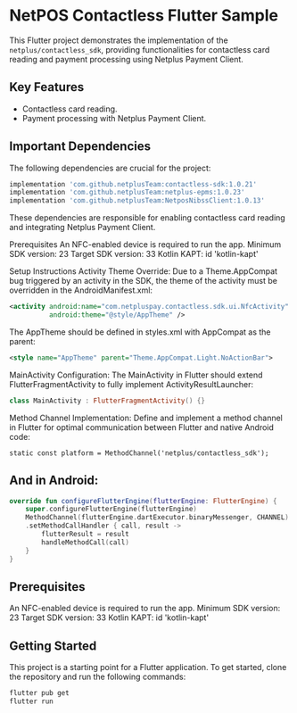 # NetPOS Contactless Flutter Sample

This Flutter project demonstrates the implementation of the `netplus/contactless_sdk`, providing functionalities for contactless card reading and payment processing using Netplus Payment Client.

## Key Features

- Contactless card reading.
- Payment processing with Netplus Payment Client.

## Important Dependencies

The following dependencies are crucial for the project:

```gradle
implementation 'com.github.netplusTeam:contactless-sdk:1.0.21'
implementation 'com.github.netplusTeam:netplus-epms:1.0.23'
implementation 'com.github.netplusTeam:NetposNibssClient:1.0.13'
```

These dependencies are responsible for enabling contactless card reading and integrating Netplus Payment Client.

Prerequisites
An NFC-enabled device is required to run the app.
Minimum SDK version: 23
Target SDK version: 33
Kotlin KAPT: id 'kotlin-kapt'

Setup Instructions
Activity Theme Override: Due to a Theme.AppCompat bug triggered by an activity in the SDK, the theme of the activity must be overridden in the AndroidManifest.xml:

```xml
<activity android:name="com.netpluspay.contactless.sdk.ui.NfcActivity"
          android:theme="@style/AppTheme" />
```

The AppTheme should be defined in styles.xml with AppCompat as the parent:

```xml
<style name="AppTheme" parent="Theme.AppCompat.Light.NoActionBar">
```


MainActivity Configuration: The MainActivity in Flutter should extend FlutterFragmentActivity to fully implement ActivityResultLauncher:

```kotlin
class MainActivity : FlutterFragmentActivity() {}
```

Method Channel Implementation: Define and implement a method channel in Flutter for optimal communication between Flutter and native Android code:

```flutter
static const platform = MethodChannel('netplus/contactless_sdk');
```

## And in Android:

```kotlin
override fun configureFlutterEngine(flutterEngine: FlutterEngine) {
    super.configureFlutterEngine(flutterEngine)
    MethodChannel(flutterEngine.dartExecutor.binaryMessenger, CHANNEL)
    .setMethodCallHandler { call, result ->
        flutterResult = result
        handleMethodCall(call)
    }
}
```


## Prerequisites
An NFC-enabled device is required to run the app.
Minimum SDK version: 23
Target SDK version: 33
Kotlin KAPT: id 'kotlin-kapt'


## Getting Started
This project is a starting point for a Flutter application. To get started, clone the repository and run the following commands:

```bash
flutter pub get
flutter run
```



